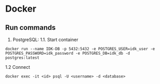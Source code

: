 # Docker


## Run commands
1. PostgreSQL:
  1.1. Start container 
  ````
  docker run --name IDK-DB -p 5432:5432 -e POSTGRES_USER=idk_user -e POSTGRES_PASSWORD=idk_password -e POSTGRES_DB=idk_db -d postgres:latest
  ````
  1.2 Connect
  ````
  docker exec -it <id> psql -U <username> -d <database>
  ````
